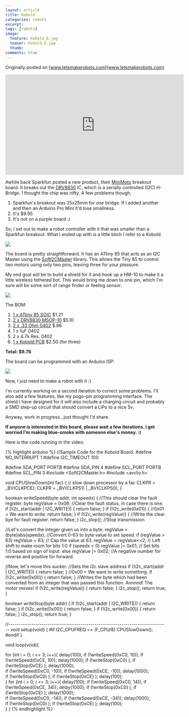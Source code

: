 ```yaml
---
layout: article
title: Kobold
categories: robots
excerpt:
tags: [robots]
image:
  feature: Kobold_6.jpg
  teaser: Kobold_6.jpg
  thumb:
comments: true
---
```


Originally posted on [www.letsmakerobots.com](www.letsmakerobots.com)


<div class="flex-video">
  <iframe width="560" height="315" src="https://www.youtube.com/embed/f5g_sLFr69g" frameborder="0" allowfullscreen></iframe>
</div>

Awhile back Sparkfun posted a new product, their [MiniMoto](https://www.sparkfun.com/products/11890) breakout board.  It breaks out the [DRV8830](http://www.ti.com/lit/ds/slvsab2f/slvsab2f.pdf) IC, which is a serially controlled (I2C) H-Bridge.  I thought the chip was nifty.  A few problems though,

1.  Sparkfun's breakout was 25x25mm for _one_ bridge.  If I added another and then an Arduino Pro Mini it'd lose smallness.
2.  It's $9.95
3.  It's not on a purple board :)

So, I set out to make a robot controller with it that was smaller than a Sparkfun breakout.  What I ended up with is a little bitch I refer to a Kobold.

![](/images/u19048/IMG_0350.jpg)

The board is pretty straightforward.  It has an ATtiny 85 that acts as an I2C Master using the [SoftI2CMaster](http://todbot.com/blog/2010/09/25/softi2cmaster-add-i2c-to-any-arduino-pins/) library.  This allows the Tiny 85 to control two motors using only two pins, leaving three for your pleasure.  

My end goal will be to build a shield for it and hook up a HM-10 to make it a little wireless tethered bot.  This would bring me down to one pin, which I'm sure will be some sort of range finder or feeling sensor.

![](/images/u19048/Kobold_Board_Close.jpg)

The BOM:

1.  [1 x ATtiny 85 SOIC](http://www.mouser.com/Search/ProductDetail.aspx?R=ATTINY85-20SHvirtualkey55650000virtualkey556-ATTINY85-20SH) $1.21
2.  [2 x DRV8830 MSOP-10](http://www.mouser.com/ProductDetail/Texas-Instruments/DRV8830DGQ/?qs=sGAEpiMZZMuJc9I8Ed1ELBR0nLBayH7B) $5.10
3.  [2 x .33 Ohm 0402](http://www.mouser.com/Search/ProductDetail.aspx?R=SR731ELTER330Fvirtualkey66000000virtualkey660-SR731ELTPR330F) $.86
4.  1 x 1uF 0402
5.  2 x 4.7k Res. 0402
6.  [1 x Kobold PCB](http://www.oshpark.com/shared_projects/NCVym4Uc) $2.50 (for three)

**Total: $9.76**

The board can be programmed with an Arduino ISP:

![](/images/u19048/Kobold_ISP_Pinout.jpg)

Now, I just need to make a robot with it :)

I'm currently working on a second iteration to correct some problems.  I'll also add a few features, like my pogo-pin programming interface.  The shield I have designed for it will also include a charging circuit and probably a SMD step-up circuit that should convert a LiPo to a nice 5v.  

Anyway, work in progress...just thought I'd share.  

**If anyone is interested in this board, please wait a few iterations. I get worried I'm making blue-smoke with someone else's money.  :)**

Here is the code running in the video:

{% highlight arduino %}
//Sample Code for the Kobold Board.
#define NO_INTERRUPT 1
#define I2C_TIMEOUT 100

#define SDA_PORT PORTB
#define SDA_PIN 4
#define SCL_PORT PORTB
#define SCL_PIN 3
#include <SoftI2CMaster.h>
#include <avr/io.h>

void CPUSlowDown(int fac) {
  // slow down processor by a fac
    CLKPR = _BV(CLKPCE);
    CLKPR = _BV(CLKPS1) | _BV(CLKPS0);
}

boolean writeSpeed(byte addr, int speedx)
{
  //This should clear the fault register.
  byte regValue = 0x08;
  //Clear the fault status, in case there is one.
  if (!i2c_start(addr | I2C_WRITE)) {
    return false;
  }
  if (!i2c_write(0x01)) {  //0x01 = We want to write.
    return false;
  }
  if (!i2c_write(regValue)) { //Write the clear bye for fault register.
    return false;
  }
  i2c_stop();  //Stop transmission.

  //Let's convert the integer given us into a byte.
  regValue = (byte)abs(speedx);     //Convert 0-63 to byte value to set speed.
  if (regValue > 63) regValue = 63; // Cap the value at 63.
  regValue = regValue<<2;           // Left shift to make room for bits 1:0
  if (speedx < 0) regValue |= 0x01;  // Set bits 1:0 based on sign of input.
  else           regValue |= 0x02;   //A negative number for reverse and positive for forward.

  //Now, let's move this sucker.
  //Sets the i2c slave address
  if (!i2c_start(addr | I2C_WRITE)) {
    return false;
  }
  //0x00 = We want to write something.
  if (!i2c_write(0x00)) {
    return false;
  }
  //Writes the byte which had been converted from an integer that was passed this function.  Annnnd! The motor moves!
  if (!i2c_write(regValue)) {
    return false;
  }
  i2c_stop();
  return true;
}

boolean writeStop(byte addr)
{
  if (!i2c_start(addr | I2C_WRITE)) {
    return false;
  }
  if (!i2c_write(0x00)) {
    return false;
  }
  if (!i2c_write(0x00)) {
    return false;
  }
  i2c_stop();
  return true;
}

//------------------------------------------------------------------------------
void setup(void) {
#if I2C_CPUFREQ == (F_CPU/8)
  CPUSlowDown();
#endif
}

void loop(void){

  for (int i = 0; i <= 3; i++){
  delay(100);
  if (!writeSpeed(0xC0, 10));
  if (!writeSpeed(0xCE, 10));
  delay(1000);
  if (!writeStop(0xC0) );
  if (!writeStop(0xCE) );
  delay(1000);  
  if (!writeSpeed(0xC0, -10));
  if (!writeSpeed(0xCE, -10));
  delay(1000);  
  if (!writeStop(0xC0) );
  if (!writeStop(0xCE) );
  delay(100);  
  }
   for (int i = 0; i <= 3; i++){
       delay(100);
  if (!writeSpeed(0xC0, 14));
  if (!writeSpeed(0xCE, 34));
  delay(1000);
  if (!writeStop(0xC0) );
  if (!writeStop(0xCE) );
  delay(1000);  
  if (!writeSpeed(0xC0, -14));
  if (!writeSpeed(0xCE, -34));
  delay(1000);  
  if (!writeStop(0xC0) );
  if (!writeStop(0xCE) );
  delay(100);  
   }
}
{% endhighlight %}
